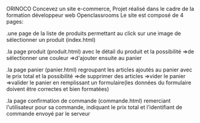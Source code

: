 ORINOCO
Concevez un site e-commerce,
Projet réalisé dans le cadre de la formation développeur web Openclassrooms
Le site est composé de 4 pages:

   .une page de la  liste de produits permettant au click sur une image de sélectionner un produit (index.html)
   
   .la page produit (produit.html) avec le détail du produit et la possibilité 
      =>de sélectionner une couleur 
      =>d'ajouter ensuite au panier
      
   .la page panier (panier.html) regroupant les articles ajoutés au panier avec le prix total et la possibilité 
      =>de supprimer des articles
      =>vider le panier
      =>valider le panier en remplissant un formulaire(les données du formulaire doivent être correctes et bien formatées)
      
   .la page confirmation de commande (commande.html) remerciant l'utilisateur pour sa commande, indiquant le prix total et l'identifiant de commande envoyé par le serveur
   
   
   
   
